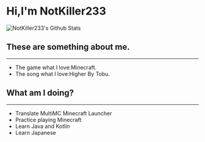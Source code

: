 # Hi,I'm NotKiller233
<img align="center" src="https://github-readme-stats.vercel.app/api?username=NotKiller233&include_all_commits=true&count_private=true&show_icons=true&line_height=20&title_color=fe99c1&icon_color=fe99c1&text_color=718096&bg_color=0,FFFFFF,FFFFFF" alt="NotKiller233's Github Stats"></br>
## These are something about me.
<hr>

- The game what I love:Minecraft.</br>
- The song what I love:Higher By Tobu.

## What am I doing?
<hr>

- Translate MultiMC Minecraft Launcher
- Practice playing Minecraft
- Learn Java and Kotlin
- Learn Japanese

